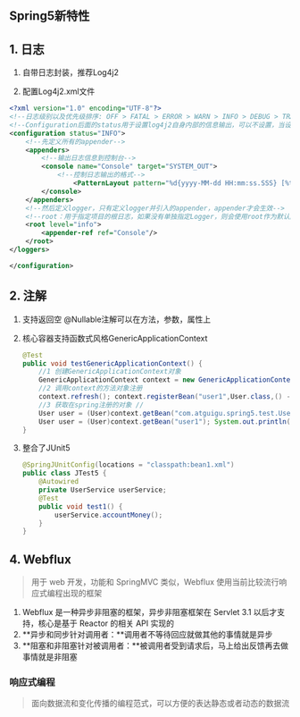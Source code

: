 ## Spring5新特性

## 1. 日志

1. 自带日志封装，推荐Log4j2

1. 配置Log4j2.xml文件

```xml
<?xml version="1.0" encoding="UTF-8"?>
<!--日志级别以及优先级排序: OFF > FATAL > ERROR > WARN > INFO > DEBUG > TRACE > ALL --> 
<!--Configuration后面的status用于设置log4j2自身内部的信息输出，可以不设置，当设置成trace时，可以看到log4j2内部各种详细输出--> 
<configuration status="INFO"> 
    <!--先定义所有的appender--> 
    <appenders> 
        <!--输出日志信息到控制台--> 
        <console name="Console" target="SYSTEM_OUT">
            <!--控制日志输出的格式--> 
    			<PatternLayout pattern="%d{yyyy-MM-dd HH:mm:ss.SSS} [%t] %-5level %logger{36} - %msg%n"/> 
        </console>
    </appenders>
    <!--然后定义logger，只有定义logger并引入的appender，appender才会生效--> 
    <!--root：用于指定项目的根日志，如果没有单独指定Logger，则会使用root作为默认的日志输出--> <loggers> 
    <root level="info"> 
        <appender-ref ref="Console"/> 
    </root>
</loggers> 

</configuration>
```

## 2. 注解

1. 支持返回空 @Nullable注解可以在方法，参数，属性上

2. 核心容器支持函数式风格GenericApplicationContext

   ```java
   @Test 
   public void testGenericApplicationContext() { 
       //1 创建GenericApplicationContext对象
       GenericApplicationContext context = new GenericApplicationContext(); 
       //2 调用context的方法对象注册 
       context.refresh(); context.registerBean("user1",User.class,() -> new User()); 
       //3 获取在spring注册的对象 //
       User user = (User)context.getBean("com.atguigu.spring5.test.User");
       User user = (User)context.getBean("user1"); System.out.println(user); 
   }
   ```

3. 整合了JUnit5

   ```java
   @SpringJUnitConfig(locations = "classpath:bean1.xml")
   public class JTest5 { 
       @Autowired
       private UserService userService;
       @Test 
       public void test1() { 
           userService.accountMoney(); 
       } 
   }
   ```

## 4. Webflux

> 用于 web 开发，功能和 SpringMVC 类似，Webflux 使用当前比较流行响应式编程出现的框架

1. Webflux 是一种异步非阻塞的框架，异步非阻塞框架在 Servlet 3.1 以后才支持，核心是基于 Reactor 的相关 API 实现的
2. **异步和同步针对调用者：**调用者不等待回应就做其他的事情就是异步
3. **阻塞和非阻塞针对被调用者：**被调用者受到请求后，马上给出反馈再去做事情就是非阻塞

### 响应式编程

> 面向数据流和变化传播的编程范式，可以方便的表达静态或者动态的数据流

 

